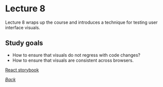 # Lecture 8

Lecture 8 wraps up the course and introduces a technique for testing user
interface visuals.

## Study goals

* How to ensure that visuals do not regress with code changes?
* How to ensure that visuals are consistent across browsers.

[React storybook](./README-storybook.md)

[_Back_](../README.md)

